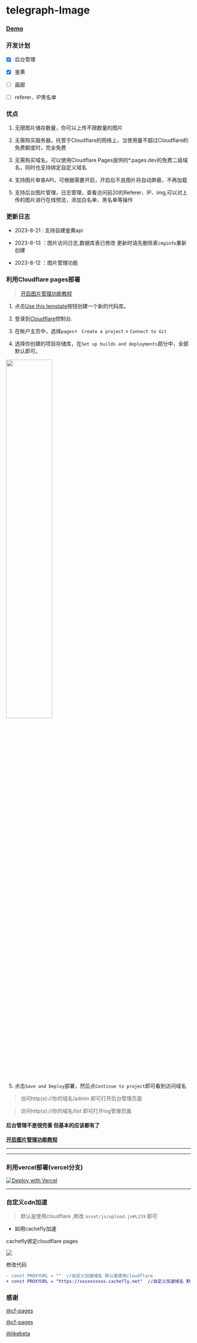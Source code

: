 # telegraph-Image


### [Demo](https://img.131213.xyz/)

### 开发计划
- [x] 后台管理
- [x] 鉴黄
- [ ] 画廊
- [ ] referer、IP黑名单


### 优点

1. 无限图片储存数量，你可以上传不限数量的图片

2. 无需购买服务器，托管于Cloudflare的网络上，当使用量不超过Cloudflare的免费额度时，完全免费

3. 无需购买域名，可以使用Cloudflare Pages提供的*.pages.dev的免费二级域名，同时也支持绑定自定义域名

4. 支持图片审查API，可根据需要开启，开启后不良图片将自动屏蔽，不再加载

5. 支持后台图片管理，日志管理，查看访问前20的Referer、IP、img,可以对上传的图片进行在线预览，添加白名单，黑名单等操作


### 更新日志

+ 2023-8-21 : 支持自建鉴黄api

+ 2023-8-13 ：图片访问日志,数据库表已修改 更新时请先删除表`imginfo`重新创建

+ 2023-8-12 ：图片管理功能

### 利用Cloudflare pages部署

> [开启图片管理功能教程](./docs/manage.md)

1. 点击[Use this template](https://github.com/aircross/telegraph-Image/generate)按钮创建一个新的代码库。

2. 登录到[Cloudflare](https://dash.cloudflare.com/)控制台.
3. 在帐户主页中，选择`pages`> ` Create a project` > `Connect to Git`
4. 选择你创建的项目存储库，在`Set up builds and deployments`部分中，全部默认即可。

<img src="https://img.131213.xyz/file/beb0385822e24c9a9d459.png"  height="50%" width="50%" />

5. 点击`Save and Deploy`部署，然后点`Continue to project`即可看到访问域名

>  访问http(s)://你的域名/admin 即可打开后台管理页面

>  访问http(s)://你的域名/list 即可打开log管理页面


#### 后台管理不是很完善 但基本的应该都有了 

**[开启图片管理功能教程](./docs/manage.md)**


---
---
### 利用vercel部署(vercel分支)

[![Deploy with Vercel](https://vercel.com/button?utm_source=busiyi&utm_campaign=oss)](https://vercel.com/new/clone?utm_source=busiyi&utm_campaign=oss&repository-url=https://github.com/x-dr/telegraph-Image/tree/vercel)

---





### 自定义cdn加速
> 默认是使用cloudflare ,修改 `asset/js/upload.js#L219` 即可

+ 如用cachefly加速 

cachefly绑定cloudflare pages

<img src="https://img.131213.xyz/file/c19f7ea17ce2027b13dfa.png" />

修改代码

```diff
- const PROXYURL = ""  //自定义加速域名 默认是使用cloudflare
+ const PROXYURL = "https://xxxxxxxxxx.cachefly.net"  //自定义加速域名 默认是使用cloudflare
```




### 感谢

[@cf-pages](https://github.com/cf-pages/Telegraph-Image)

[@cf-pages](https://github.com/x-dr/telegraph-Image)

[@likebeta](https://github.com/likebeta/telegraph-image-hosting)




